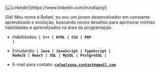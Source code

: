 [![LinkedIn](https://img.shields.io/badge/LinkedIn-blue?style=for-the-badge&logo=linkedin&logoColor=white&target="_blank")](https://www.linkedin.com/in/rafaznj/)

Olá! Meu nome é Rafael, eu sou um jovem desenvolvedor em constante aprendizado e evolução, buscando novos desafios para aprimorar minhas habilidades e aprendizados na área da programação. 
- Habilidades: <code>**| C++ | HTML | CSS | PHP |**</code>

- Estudando: <code>**| Java | JavaScript | TypeScript | NodeJS | React | SQL | MySQL | PostgreSQL |**</code>

- E-mail para contato: <code>**rafaelsena.contact@gmail.com**</code>
